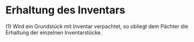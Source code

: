# Erhaltung des Inventars

(1) Wird ein Grundstück mit Inventar verpachtet, so obliegt dem Pächter die Erhaltung der einzelnen Inventarstücke.